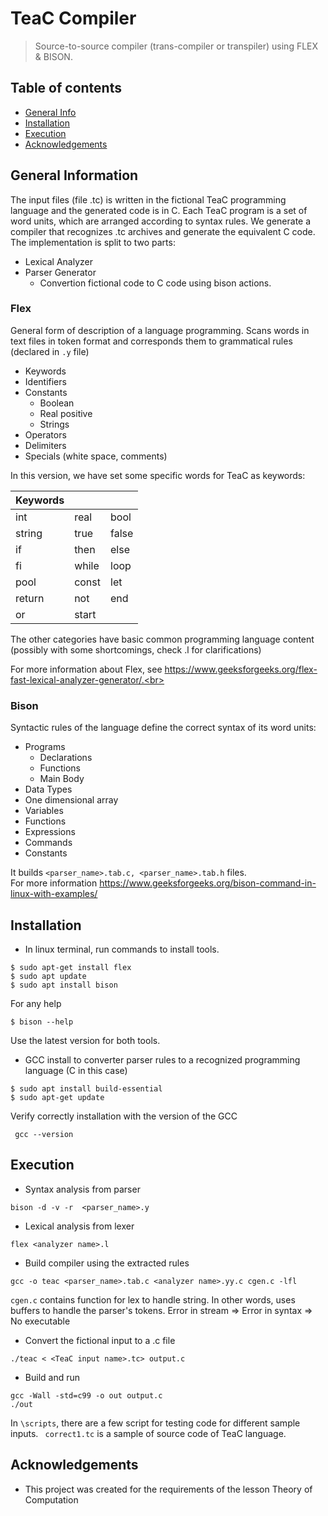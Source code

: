 # TeaC Compiler
> Source-to-source compiler (trans-compiler or transpiler) using FLEX & BISON.
## Table of contents
* [General Info](#general-information)
* [Installation](#installation)
* [Execution](#execution)
* [Acknowledgements](#acknowledgements)

## General Information
The input files (file .tc) is written in the fictional TeaC programming language and the generated code
is in C. Each TeaC program is a set of word units, which are arranged according to syntax rules. We generate a compiler that recognizes .tc archives and generate the equivalent C code. The implementation is split to two parts:
* Lexical Analyzer
* Parser Generator
  * Convertion fictional code to C code using bison actions.   

### Flex
General form of description of a language programming. Scans words in text files in token format and corresponds them to grammatical rules (declared in `.y` file)
* Keywords
* Identifiers
* Constants
    * Boolean
    * Real positive
    * Strings
* Operators
* Delimiters
* Specials (white space, comments)

In this version, we have set some specific words for TeaC as keywords:

| Keywords |     |  |
| ------------- | ------------- | ------------  |
| int  | real  | bool  |
| string  | true| false  |
| if  | then  | else  |
| fi  | while  | loop |
| pool  | const  | let  |
| return  | not  | end  |
| or  | start  |   |

The other categories have basic common programming language content (possibly with some shortcomings, check .l for clarifications)

For more information about Flex, see https://www.geeksforgeeks.org/flex-fast-lexical-analyzer-generator/.<br>







### Bison
Syntactic rules of the language define the correct syntax of its word units:
* Programs
    * Declarations
    * Functions
    * Main Body 
* Data Types
* One dimensional array
* Variables
* Functions
* Expressions
* Commands
* Constants

It builds `<parser_name>.tab.c, <parser_name>.tab.h` files.<br>
For more information https://www.geeksforgeeks.org/bison-command-in-linux-with-examples/

## Installation
* In linux terminal, run commands to install tools. 

```
$ sudo apt-get install flex
$ sudo apt update
$ sudo apt install bison
```


For any help 
```
$ bison --help
```
Use the latest version for both tools.

* GCC install to converter parser rules to a recognized programming language (C in this case)
```
$ sudo apt install build-essential
$ sudo apt-get update
```
Verify correctly installation with the version of the GCC
```
 gcc --version
```

## Execution
* Syntax analysis from parser
```
bison -d -v -r  <parser_name>.y
```
* Lexical analysis from lexer
```
flex <analyzer name>.l
```
* Build compiler using the extracted rules
```
gcc -o teac <parser_name>.tab.c <analyzer name>.yy.c cgen.c -lfl
```
```cgen.c``` contains function for lex to handle string. In other words, uses buffers to handle the parser's tokens. Error in stream => Error in syntax => No executable 
 <br>

* Convert the fictional input to a .c file
```
./teac < <TeaC input name>.tc> output.c
 ```
* Build and run
```
gcc -Wall -std=c99 -o out output.c
./out
```
In `\scripts`, there are a few script for testing code for different sample inputs. ` correct1.tc` is a sample of source code of TeaC language. 
## Acknowledgements
- This project was created for the requirements of the lesson Theory of Computation

